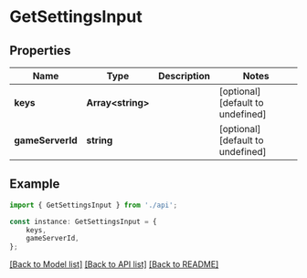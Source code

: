 # GetSettingsInput


## Properties

Name | Type | Description | Notes
------------ | ------------- | ------------- | -------------
**keys** | **Array&lt;string&gt;** |  | [optional] [default to undefined]
**gameServerId** | **string** |  | [optional] [default to undefined]

## Example

```typescript
import { GetSettingsInput } from './api';

const instance: GetSettingsInput = {
    keys,
    gameServerId,
};
```

[[Back to Model list]](../README.md#documentation-for-models) [[Back to API list]](../README.md#documentation-for-api-endpoints) [[Back to README]](../README.md)
